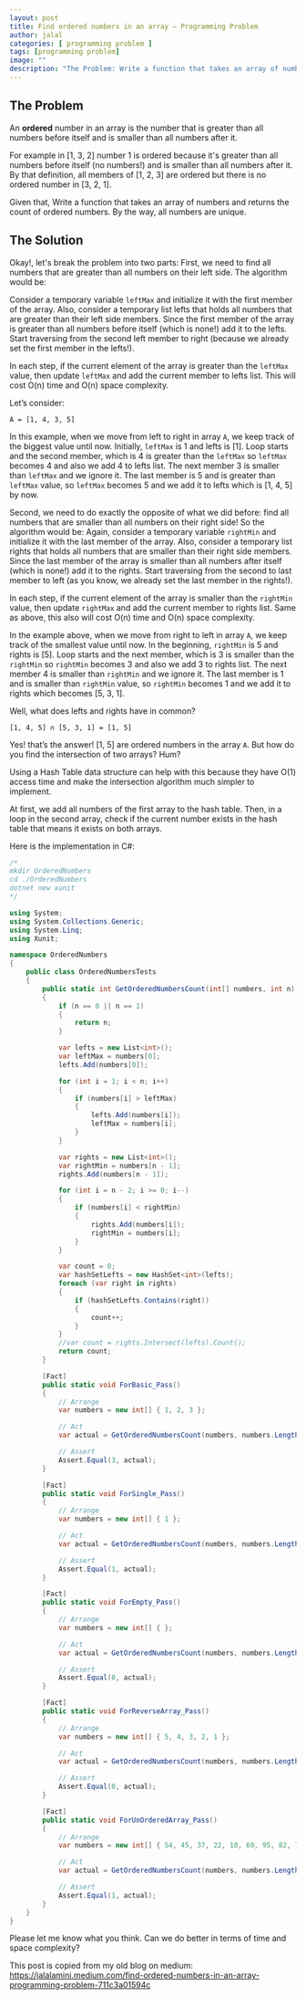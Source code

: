 ```yaml
---
layout: post
title: Find ordered numbers in an array — Programming Problem
author: jalal
categories: [ programming problem ]
tags: [programming problem]
image: ""
description: "The Problem: Write a function that takes an array of numbers and returns the count of ordered numbers. By the way, all numbers are unique."
---
```


## The Problem
An **ordered** number in an array is the number that is greater than all numbers before itself and is smaller than all numbers after it.

For example in [1, 3, 2] number 1 is ordered because it's greater than all numbers before itself (no numbers!) and is smaller than all numbers after it.
By that definition, all members of [1, 2, 3] are ordered but there is no ordered number in [3, 2, 1].

Given that, Write a function that takes an array of numbers and returns the count of ordered numbers. By the way, all numbers are unique.


## The Solution
Okay!, let's break the problem into two parts:
First, we need to find all numbers that are greater than all numbers on their left side. The algorithm would be:

Consider a temporary variable `leftMax` and initialize it with the first member of the array. Also, consider a temporary list lefts that holds all numbers that are greater than their left side members. Since the first member of the array is greater than all numbers before itself (which is none!) add it to the lefts.
Start traversing from the second left member to right (because we already set the first member in the lefts!).

In each step, if the current element of the array is greater than the `leftMax` value, then update `leftMax` and add the current member to lefts list.
This will cost O(n) time and O(n) space complexity.

Let’s consider:

```
A = [1, 4, 3, 5]
```

In this example, when we move from left to right in array `A`, we keep track of the biggest value until now. Initially, `leftMax` is 1 and lefts is [1]. Loop starts and the second member, which is 4 is greater than the `leftMax` so `leftMax` becomes 4 and also we add 4 to lefts list. The next member 3 is smaller than `leftMax` and we ignore it. The last member is 5 and is greater than `leftMax` value, so `leftMax` becomes 5 and we add it to lefts which is [1, 4, 5] by now.

Second, we need to do exactly the opposite of what we did before: find all numbers that are smaller than all numbers on their right side! So the algorithm would be:
Again, consider a temporary variable `rightMin` and initialize it with the last member of the array. Also, consider a temporary list rights that holds all numbers that are smaller than their right side members. Since the last member of the array is smaller than all numbers after itself (which is none!) add it to the rights. Start traversing from the second to last member to left (as you know, we already set the last member in the rights!).

In each step, if the current element of the array is smaller than the `rightMin` value, then update `rightMax` and add the current member to rights list.
Same as above, this also will cost O(n) time and O(n) space complexity.

In the example above, when we move from right to left in array `A`, we keep track of the smallest value until now. In the beginning, `rightMin` is 5 and rights is [5]. Loop starts and the next member, which is 3 is smaller than the `rightMin` so `rightMin` becomes 3 and also we add 3 to rights list. The next member 4 is smaller than `rightMin` and we ignore it. The last member is 1 and is smaller than `rightMin` value, so `rightMin` becomes 1 and we add it to rights which becomes [5, 3, 1].

Well, what does lefts and rights have in common?

```
[1, 4, 5] ∩ [5, 3, 1] = [1, 5]
```

Yes! that’s the answer! [1, 5] are ordered numbers in the array `A`.
But how do you find the intersection of two arrays? Hum?

Using a Hash Table data structure can help with this because they have O(1) access time and make the intersection algorithm much simpler to implement.

At first, we add all numbers of the first array to the hash table. Then, in a loop in the second array, check if the current number exists in the hash table that means it exists on both arrays.

Here is the implementation in C#:

```csharp
/*
mkdir OrderedNumbers
cd ./OrderedNumbers 
dotnet new xunit
*/ 

using System;
using System.Collections.Generic;
using System.Linq;
using Xunit;

namespace OrderedNumbers
{
    public class OrderedNumbersTests
    {
        public static int GetOrderedNumbersCount(int[] numbers, int n)
        {
            if (n == 0 || n == 1)
            {
                return n;
            }

            var lefts = new List<int>();
            var leftMax = numbers[0];
            lefts.Add(numbers[0]);

            for (int i = 1; i < n; i++)
            {
                if (numbers[i] > leftMax)
                {
                    lefts.Add(numbers[i]);
                    leftMax = numbers[i];
                }
            }

            var rights = new List<int>();
            var rightMin = numbers[n - 1];
            rights.Add(numbers[n - 1]);

            for (int i = n - 2; i >= 0; i--)
            {
                if (numbers[i] < rightMin)
                {
                    rights.Add(numbers[i]);
                    rightMin = numbers[i];
                }
            }

            var count = 0;
            var hashSetLefts = new HashSet<int>(lefts);
            foreach (var right in rights)
            {
                if (hashSetLefts.Contains(right))
                {
                    count++;
                }
            }
            //var count = rights.Intersect(lefts).Count();
            return count;
        }

        [Fact]
        public static void ForBasic_Pass()
        {
            // Arrange
            var numbers = new int[] { 1, 2, 3 };

            // Act
            var actual = GetOrderedNumbersCount(numbers, numbers.Length);

            // Assert
            Assert.Equal(3, actual);
        }

        [Fact]
        public static void ForSingle_Pass()
        {
            // Arrange
            var numbers = new int[] { 1 };

            // Act
            var actual = GetOrderedNumbersCount(numbers, numbers.Length);

            // Assert
            Assert.Equal(1, actual);
        }

        [Fact]
        public static void ForEmpty_Pass()
        {
            // Arrange
            var numbers = new int[] { };

            // Act
            var actual = GetOrderedNumbersCount(numbers, numbers.Length);

            // Assert
            Assert.Equal(0, actual);
        }

        [Fact]
        public static void ForReverseArray_Pass()
        {
            // Arrange
            var numbers = new int[] { 5, 4, 3, 2, 1 };

            // Act
            var actual = GetOrderedNumbersCount(numbers, numbers.Length);

            // Assert
            Assert.Equal(0, actual);
        }

        [Fact]
        public static void ForUnOrderedArray_Pass()
        {
            // Arrange
            var numbers = new int[] { 54, 45, 37, 22, 10, 69, 95, 82, 71 };

            // Act
            var actual = GetOrderedNumbersCount(numbers, numbers.Length);

            // Assert
            Assert.Equal(1, actual);
        }
    }
}
```

Please let me know what you think. Can we do better in terms of time and space complexity?

This post is copied from my old blog on medium: https://jalalamini.medium.com/find-ordered-numbers-in-an-array-programming-problem-711c3a01594c